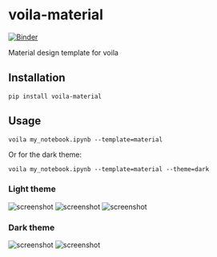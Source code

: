 # voila-material

[![Binder](https://mybinder.org/badge_logo.svg)](https://mybinder.org/v2/gh/martinRenou/voila-material/master?urlpath=voila)

Material design template for voila

## Installation

```
pip install voila-material
```

## Usage

```
voila my_notebook.ipynb --template=material
```

Or for the dark theme:

```
voila my_notebook.ipynb --template=material --theme=dark
```

### Light theme

![screenshot](./material_tree.png)
![screenshot](./material_spinner.png)
![screenshot](./material_light.png)

### Dark theme

![screenshot](./material_dark_spinner.png)
![screenshot](./material_dark.png)
